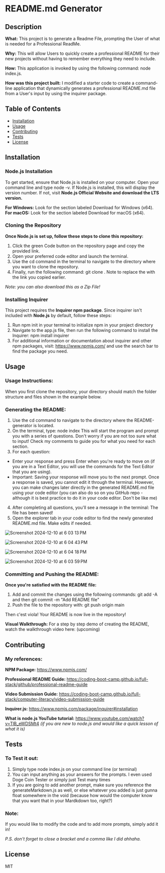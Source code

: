    # README.md Generator
  
  ## Description
**What:** This project is to generate a Readme File, prompting the User of what is needed for a Professional ReadMe.

**Why:** This will allow Users to quickly create a professional README for their new projects without having to remember everything they need to include.

**How:** This application is invoked by using the following command: node index.js.

**How was this project built:** I modified a starter code to create a command-line application that dynamically generates a professional README.md file from a User's input by using the inquirer package.

  ## Table of Contents
  - [Installation](#installation)
  - [Usage](#usage)
  - [Contributing](#contributing)
  - [Tests](#tests)
  - [License](#license)
  
  ## Installation

### Node.js Installation
To get started, ensure that Node.js is installed on your computer. Open your command line and type node -v. If Node.js is installed, this will display the version number. If not, visit **Node.js Official Website and download the LTS version.**

**For Windows:** Look for the section labeled Download for Windows (x64).
**For macOS:** Look for the section labeled Download for macOS (x64).

### Cloning the Repository
**Once Node.js is set up, follow these steps to clone this repository:**
1. Click the green Code button on the repository page and copy the provided link.
2. Open your preferred code editor and launch the terminal.
3. Use the cd command in the terminal to navigate to the directory where you want to clone the repository.
4. Finally, run the following command: git clone <repo-link>. Note to replace the <repo-link> with the link you copied earlier.

_Note: you can also download this as a Zip File!_

### Installing Inquirer
This project requires the **Inquirer npm package**. Since inquirer isn't included with **Node.js** by default, follow these steps:
1. Run npm init in your terminal to initialize npm in your project directory
2. Navigate to the app.js file, then run the following command to install the Inquirer: npm install inquirer
3. For additional information or documentation about inquirer and other npm packages, visit: https://www.npmjs.com/ and use the search bar to find the package you need.
  
  ## Usage
### Usage Instructions:

When you first clone the repository, your directory should match the folder structure and files shown in the example below.

### Generating the README:
1. Use the cd command to navigate to the directory where the README-generator is located.
2. On the terminal, type: node index This will start the program and prompt you with a series of questions. Don't worry if you are not too sure what to input! Check my comments to guide you for  what you need for each section.
3. For each question:
- Enter your response and press Enter when you're ready to move on (if you are in a Text Editor, you will use the commands for the Text Editor that you are using).
- Important: Saving your response will move you to the next prompt. Once a response is saved, you cannot edit it through the terminal. However, you can make changes later directly in the generated README.md file using your code editor (you can also do so on you GitHub repo - although it is best practice to do it in your code editor. Don't be like me)
4. After completing all questions, you'll see a message in the terminal: The file has been saved!
5. Open the explorer tab in your code editor to find the newly generated README.md file. Make edits if needed.

![Screenshot 2024-12-10 at 6 03 13 PM](https://github.com/user-attachments/assets/b83e05f3-ea5c-422c-97ad-482aba8da083)

![Screenshot 2024-12-10 at 6 04 43 PM](https://github.com/user-attachments/assets/34ad13b7-ec67-46b5-b874-eab7d12329be)

![Screenshot 2024-12-10 at 6 04 18 PM](https://github.com/user-attachments/assets/b776324f-678f-4e5a-bf15-40408afd3590)

![Screenshot 2024-12-10 at 6 03 59 PM](https://github.com/user-attachments/assets/e9322663-45f6-4a7a-b0fb-9fef3cfcc93a)

### Committing and Pushing the README:
**Once you're satisfied with the README file:**
1. Add and commit the changes using the following commands: git add -A and then git commit -m "Add README file"
2. Push the file to the repository with: git push origin main

Then c'est viola! Your README is now live in the repository!

**Visual Walkthrough:**
For a step by step demo of creating the README, watch the walkthrough video here: (upcoming)

  ## Contributing
### My references:

**NPM Package:** https://www.npmjs.com/

**Professional README Guide:** https://coding-boot-camp.github.io/full-stack/github/professional-readme-guide

**Video Submission Guide:** https://coding-boot-camp.github.io/full-stack/computer-literacy/video-submission-guide

**Inquirer.js:** https://www.npmjs.com/package/inquirer#installation

**What is node.js YouTube tutorial:** https://www.youtube.com/watch?v=TlB_eWDSMt4 _(if you are new to node.js and would like a quick lesson of what it is)_

  ## Tests
### To Test it out:
1. Simply type node index.js on your command line (or terminal)
2. You can input anything as your answers for the prompts. I even used Doge Coin Tester or simply just Test many times
3. If you are going to add another prompt, make sure you reference the generateMarkdown.js as well, or else whatever you added is just gunna float somewhere in the void (because how would the computer know that you want that in your Mardkdown too, right?)

### Note:
If you would like to modify the code and to add more prompts, simply add it in! 

_P.S. don't forget to close a bracket and a comma like I did ahhaha._

  ## License
  MIT
      
